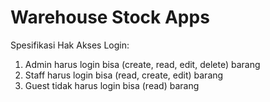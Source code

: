 # Warehouse Stock Apps

Spesifikasi Hak Akses Login:

1. Admin harus login bisa (create, read, edit, delete) barang
2. Staff harus login bisa (read, create, edit) barang
3. Guest tidak harus login bisa (read) barang